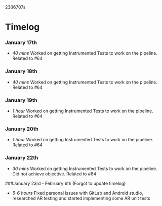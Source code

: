 2306707s

# Timelog

### January 17th
* *40 mins* Worked on getting Instrumented Tests to work on the pipeline. Related to #64

### January 18th
* *40 mins* Worked on getting Instrumented Tests to work on the pipeline. Related to #64

### January 19th
* *1 hour* Worked on getting Instrumented Tests to work on the pipeline. Related to #64

### January 20th
* *1 hour* Worked on getting Instrumented Tests to work on the pipeline. Related to #64

### January 22th
* *30 mins* Worked on getting Instrumented Tests to work on the pipeline. Did not achieve objective. Related to #64

###January 23rd - February 6th (Forgot to update timelog)
* *5-6 hours* Fixed personal issues with GitLab and Android studio, researched AR testing and started implementing some AR unit tests